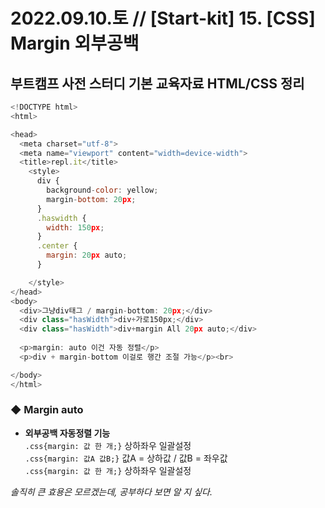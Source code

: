 
2022.09.10.토 // [Start-kit] 15. [CSS] Margin 외부공백
========

## 부트캠프 사전 스터디 기본 교육자료 HTML/CSS 정리   


```js
<!DOCTYPE html>
<html>

<head>
  <meta charset="utf-8">
  <meta name="viewport" content="width=device-width">
  <title>repl.it</title>
    <style>
      div {
        background-color: yellow;
        margin-bottom: 20px;
      }
      .haswidth {
        width: 150px;
      }
      .center {
        margin: 20px auto;
      }

    </style>
</head>
<body>
  <div>그냥div태그 / margin-bottom: 20px;</div>
  <div class="hasWidth">div+가로150px;</div>
  <div class="hasWidth">div+margin All 20px auto;</div>
 
  <p>margin: auto 이건 자동 정렬</p>
  <p>div + margin-bottom 이걸로 행간 조절 가능</p><br>

</body>
</html>

```

### ◆ Margin auto   
* **외부공백 자동정렬 기능**    
`.css{margin: 값 한 개;}` 상하좌우 일괄설정     
`.css{margin: 값A 값B;}` 값A = 상하값 / 값B = 좌우값    
`.css{margin: 값 한 개;}` 상하좌우 일괄설정     

*솔직히 큰 효용은 모르겠는데, 공부하다 보면 알 지 싶다.*